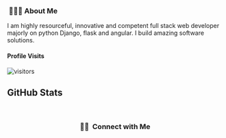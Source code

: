 <h3> &nbsp;👩🏾‍💻 About Me </h3>

I am highly resourceful, innovative and competent full stack web developer majorly on python Django, flask and angular. I build amazing software solutions.

#### Profile Visits 

![visitors](https://visitor-badge.glitch.me/badge?page_id=Maryan23.)

<h2>GitHub Stats</h2>
<br>

<h3 align="center"> 🤝🏻 &nbsp;Connect with Me </h3><br>




